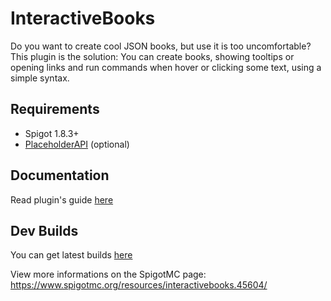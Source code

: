 # InteractiveBooks
Do you want to create cool JSON books, but use it is too uncomfortable? This plugin is the solution: You can create books, showing tooltips or opening links and run commands when hover or clicking some text, using a simple syntax.

## Requirements
* Spigot 1.8.3+
* [PlaceholderAPI](https://www.spigotmc.org/resources/placeholderapi.6245/) (optional)

## Documentation
Read plugin's guide [here](https://github.com/Leonardo-DGS/InteractiveBooks/wiki)

## Dev Builds
You can get latest builds [here](https://ci.codemc.org/job/Leonardo-DGS/job/InteractiveBooks/)

View more informations on the SpigotMC page: https://www.spigotmc.org/resources/interactivebooks.45604/
